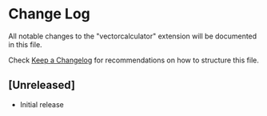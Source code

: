 # Change Log
All notable changes to the "vectorcalculator" extension will be documented in this file.

Check [Keep a Changelog](http://keepachangelog.com/) for recommendations on how to structure this file.

## [Unreleased]
- Initial release